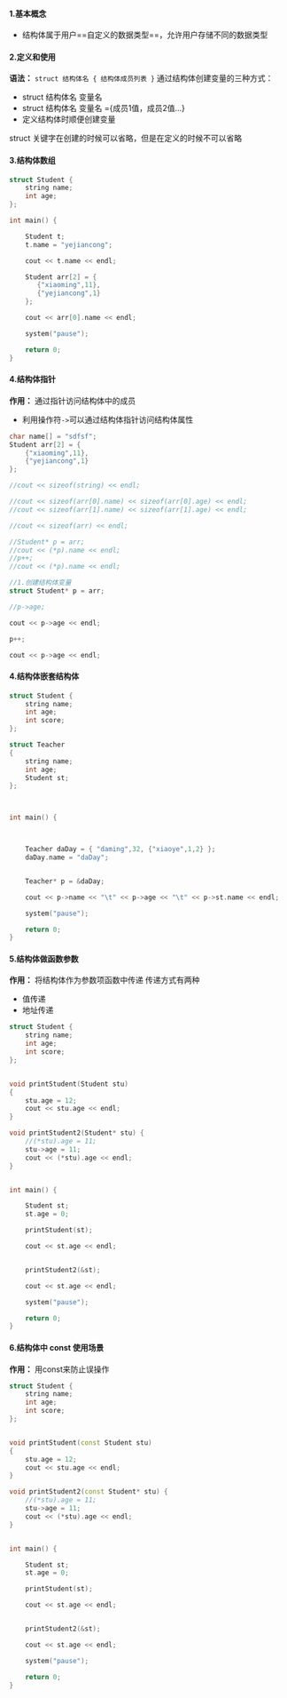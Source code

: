 <!--
 * @Author: 15868707168@163.com 15868707168@163.com
 * @Date: 2023-03-21 09:57:42
 * @LastEditors: 15868707168@163.com 15868707168@163.com
 * @LastEditTime: 2023-03-21 14:59:17
 * @FilePath: \CplusplusLesson\8.结构体.md
 * @Description: 这是默认设置,请设置`customMade`, 打开koroFileHeader查看配置 进行设置: https://github.com/OBKoro1/koro1FileHeader/wiki/%E9%85%8D%E7%BD%AE
-->
#### 1.基本概念
+ 结构体属于用户==自定义的数据类型==，允许用户存储不同的数据类型


#### 2.定义和使用
**语法：** ` struct 结构体名 { 结构体成员列表 } `
通过结构体创建变量的三种方式：
+ struct 结构体名  变量名
+ struct 结构体名 变量名 ={成员1值，成员2值...}
+ 定义结构体时顺便创建变量
 
struct 关键字在创建的时候可以省略，但是在定义的时候不可以省略

#### 3.结构体数组
```C++
struct Student {
	string name;
	int age;
};

int main() {

	Student t;
	t.name = "yejiancong";

	cout << t.name << endl;

	Student arr[2] = {
	   {"xiaoming",11},
	   {"yejiancong",1}
	};

	cout << arr[0].name << endl;

	system("pause");

	return 0;
}
```

#### 4.结构体指针
**作用：** 通过指针访问结构体中的成员

+ 利用操作符`->`可以通过结构体指针访问结构体属性
```C++
char name[] = "sdfsf";
Student arr[2] = {
    {"xiaoming",11},
    {"yejiancong",1}
};

//cout << sizeof(string) << endl;

//cout << sizeof(arr[0].name) << sizeof(arr[0].age) << endl;
//cout << sizeof(arr[1].name) << sizeof(arr[1].age) << endl;

//cout << sizeof(arr) << endl;

//Student* p = arr;
//cout << (*p).name << endl;
//p++;
//cout << (*p).name << endl;

//1.创建结构体变量
struct Student* p = arr;

//p->age;

cout << p->age << endl;

p++;

cout << p->age << endl;
```

#### 4.结构体嵌套结构体
```C++
struct Student {
	string name;
	int age;
	int score;
};

struct Teacher
{
	string name;
	int age;
	Student st;
};



int main() {



	Teacher daDay = { "daming",32, {"xiaoye",1,2} };
	daDay.name = "daDay";


	Teacher* p = &daDay;

	cout << p->name << "\t" << p->age << "\t" << p->st.name << endl;

	system("pause");

	return 0;
}

```

#### 5.结构体做函数参数
**作用：** 将结构体作为参数项函数中传递
传递方式有两种
+ 值传递
+ 地址传递
```C++
struct Student {
	string name;
	int age;
	int score;
};


void printStudent(Student stu)
{
	stu.age = 12;
	cout << stu.age << endl;
}

void printStudent2(Student* stu) {
	//(*stu).age = 11;
	stu->age = 11;
	cout << (*stu).age << endl;
}


int main() {

	Student st;
	st.age = 0;

	printStudent(st);

	cout << st.age << endl;


	printStudent2(&st);

	cout << st.age << endl;

	system("pause");

	return 0;
}


```

#### 6.结构体中 const 使用场景
**作用：** 用const来防止误操作
```C++
struct Student {
	string name;
	int age;
	int score;
};


void printStudent(const Student stu)
{
	stu.age = 12;
	cout << stu.age << endl;
}

void printStudent2(const Student* stu) {
	//(*stu).age = 11;
	stu->age = 11;
	cout << (*stu).age << endl;
}


int main() {

	Student st;
	st.age = 0;

	printStudent(st);

	cout << st.age << endl;


	printStudent2(&st);

	cout << st.age << endl;

	system("pause");

	return 0;
}

```


